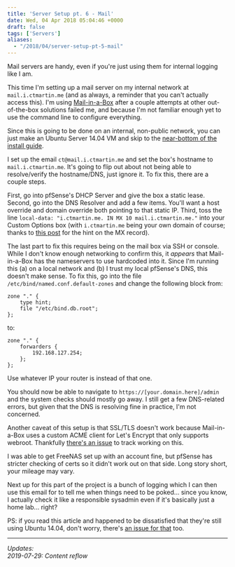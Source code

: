 ```yaml
---
title: 'Server Setup pt. 6 - Mail'
date: Wed, 04 Apr 2018 05:04:46 +0000
draft: false
tags: ['Servers']
aliases:
  - "/2018/04/server-setup-pt-5-mail"
---
```


Mail servers are handy, even if you're just using them for internal logging like I am.

<!--more-->

This time I'm setting up a mail server on my internal network at `mail.i.ctmartin.me` (and as always, a reminder that you can't actually access this).
I'm using [Mail-in-a-Box](https://mailinabox.email/) after a couple attempts at other out-of-the-box solutions failed me, and because I'm not familiar enough yet to use the command line to configure everything.

Since this is going to be done on an internal, non-public network, you can just make an Ubuntu Server 14.04 VM and skip to the [near-bottom of the install guide](https://mailinabox.email/guide.html#setup).

I set up the email `ct@mail.i.ctmartin.me` and set the box's hostname to `mail.i.ctmartin.me`.
It's going to flip out about not being able to resolve/verify the hostname/DNS, just ignore it.
To fix this, there are a couple steps.

First, go into pfSense's DHCP Server and give the box a static lease.
Second, go into the DNS Resolver and add a few items.
You'll want a host override and domain override both pointing to that static IP.
Third, toss the line `local-data: "i.ctmartin.me. IN MX 10 mail.i.ctmartin.me."` into your Custom Options box (with `i.ctmartin.me` being your own domain of course; thanks to [this post](https://blog.paranoidpenguin.net/2017/07/pfsense-how-to-add-a-mx-record-to-a-local-zone/) for the hint on the MX record).

The last part to fix this requires being on the mail box via SSH or console.
While I don't know enough networking to confirm this, it _appears_ that Mail-in-a-Box has the nameservers to use hardcoded into it.
Since I'm running this (a) on a local network and (b) I trust my local pfSense's DNS, this doesn't make sense.
To fix this, go into the file `/etc/bind/named.conf.default-zones` and change the following block from:

```
zone "." {
    type hint;
    file "/etc/bind.db.root";
};
```

to:

```
zone "." {
    forwarders {
        192.168.127.254;
    };
};
```

Use whatever IP your router is instead of that one.

You should now be able to navigate to `https://[your.domain.here]/admin` and the system checks should mostly go away.
I still get a few DNS-related errors, but given that the DNS is resolving fine in practice, I'm not concerned.

Another caveat of this setup is that SSL/TLS doesn't work because Mail-in-a-Box uses a custom ACME client for Let's Encrypt that only supports webroot.
Thankfully [there's an issue](https://github.com/mail-in-a-box/mailinabox/issues/1314) to track working on this.

I was able to get FreeNAS set up with an account fine, but pfSense has stricter checking of certs so it didn't work out on that side.
Long story short, your mileage may vary.

Next up for this part of the project is a bunch of logging which I can then use this email for to tell me when things need to be poked... since you know, I actually check it like a responsible sysadmin even if it's basically just a home lab... right?

PS: if you read this article and happened to be dissatisfied that they're still using Ubuntu 14.04, don't worry, there's [an issue for that](https://github.com/mail-in-a-box/mailinabox/issues/1358) too.

---

_Updates:_  
_2019-07-29: Content reflow_